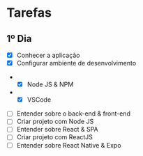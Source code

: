 # Tarefas

## 1º Dia
- [x] Conhecer a aplicação
- [x] Configurar ambiente de desenvolvimento
- - [x] Node JS & NPM
- - [x] VSCode
- [ ] Entender sobre o back-end & front-end
- [ ] Criar projeto com Node JS
- [ ] Entender sobre React & SPA
- [ ] Criar projeto com ReactJS
- [ ] Entender sobre React Native & Expo